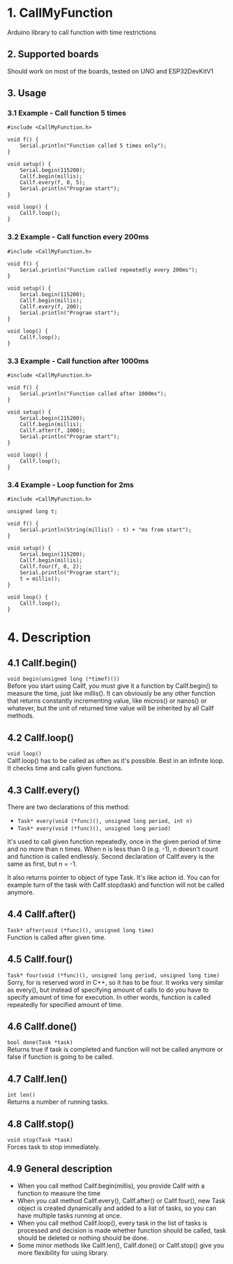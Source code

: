 # 1. CallMyFunction
Arduino library to call function with time restrictions

## 2. Supported boards
Should work on most of the boards, tested on UNO and ESP32DevKitV1

## 3. Usage
### 3.1 Example - Call function 5 times
```
#include <CallMyFunction.h>

void f() {
    Serial.println("Function called 5 times only");
}

void setup() {
    Serial.begin(115200);
    Callf.begin(millis);
    Callf.every(f, 0, 5);
    Serial.println("Program start");
}

void loop() {
    Callf.loop();
}
```

### 3.2 Example - Call function every 200ms
```
#include <CallMyFunction.h>

void f() {
    Serial.println("Function called repeatedly every 200ms");
}

void setup() {
    Serial.begin(115200);
    Callf.begin(millis);
    Callf.every(f, 200);
    Serial.println("Program start");
}

void loop() {
    Callf.loop();
}
```

### 3.3 Example - Call function after 1000ms
```
#include <CallMyFunction.h>

void f() {
    Serial.println("Function called after 1000ms");
}

void setup() {
    Serial.begin(115200);
    Callf.begin(millis);
    Callf.after(f, 1000);
    Serial.println("Program start");
}

void loop() {
    Callf.loop();
}
```

### 3.4 Example - Loop function for 2ms
```
#include <CallMyFunction.h>

unsigned long t;

void f() {
    Serial.println(String(millis() - t) + "ms from start");
}

void setup() {
    Serial.begin(115200);
    Callf.begin(millis);
    Callf.four(f, 0, 2);
    Serial.println("Program start");
    t = millis();
}

void loop() {
    Callf.loop();
}
```

# 4. Description
## 4.1 Callf.begin()
`void begin(unsigned long (*timef)())`</br>
Before you start using Callf, you must give it a function by Callf.begin()
to measure the time, just like millis(). It can obviously be any other function
that returns constantly incrementing value, like micros() or nanos() or whatever,
but the unit of returned time value will be inherited by all Callf methods. 
## 4.2 Callf.loop()
`void loop()`</br>
Callf.loop() has to be called as often as it's possible. Best in an infinite loop.
It checks time and calls given functions.
## 4.3 Callf.every()
There are two declarations of this method:
 * `Task* every(void (*func)(), unsigned long period, int n)`
 * `Task* every(void (*func)(), unsigned long period)`

It's used to call given function repeatedly, once in the given period of time
and no more than n times. When n is less than 0 (e.g. -1), n doesn't count and
function is called endlessly. Second declaration of Callf.every is the same
as first, but n = -1.

It also returns pointer to object of type Task. It's like action id.
You can for example turn of the task with Callf.stop(task) and function
will not be called anymore.
## 4.4 Callf.after()
`Task* after(void (*func)(), unsigned long time)`</br>
Function is called after given time.
## 4.5 Callf.four()
`Task* four(void (*func)(), unsigned long period, unsigned long time)`</br>
Sorry, for is reserved word in C++, so it has to be four.
It works very similar as every(), but instead of specifying amount of calls to do
you have to specify amount of time for execution.
In other words, function is called repeatedly for specified amount of time.
## 4.6 Callf.done()
`bool done(Task *task)`</br>
Returns true if task is completed and function will not be called anymore
or false if function is going to be called.
## 4.7 Callf.len()
`int len()`</br>
Returns a number of running tasks.
## 4.8 Callf.stop()
`void stop(Task *task)`</br>
Forces task to stop immediately.
## 4.9 General description
 * When you call method Callf.begin(millis), you provide Callf with a function to measure the time
 * When you call method Callf.every(), Callf.after() or Callf.four(), new Task object is created
   dynamically and added to a list of tasks, so you can have multiple tasks running at once.
 * When you call method Callf.loop(), every task in the list of tasks is processed and decision
   is made whether function should be called, task should be deleted or nothing should be done.
 * Some minor methods like Callf.len(), Callf.done() or Callf.stop() give you more flexibility
   for using library.

 
 
 
 
 
 
